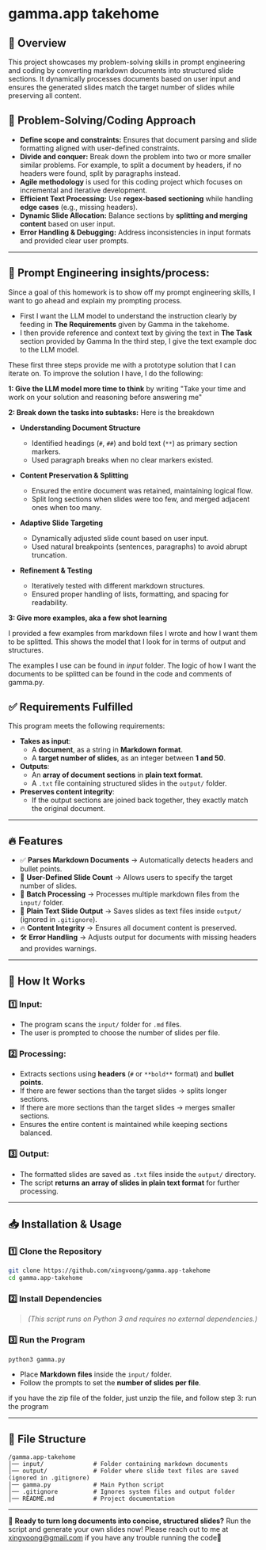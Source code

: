 # gamma.app takehome

## 🚀 Overview
This project showcases my problem-solving skills in prompt engineering and coding by converting markdown documents into structured slide sections. It dynamically processes documents based on user input and ensures the generated slides match the target number of slides while preserving all content.


## 🎯 Problem-Solving/Coding Approach

- **Define scope and constraints:** Ensures that document parsing and slide formatting aligned with user-defined constraints.
- **Divide and conquer:** Break down the problem into two or more smaller similar problems. For example, to split a document by headers, if no headers were found, split by paragraphs instead.
- **Agile methodology** is used for this coding project which focuses on incremental and iterative development.
- **Efficient Text Processing:** Use **regex-based sectioning** while handling **edge cases** (e.g., missing headers).
- **Dynamic Slide Allocation:** Balance sections by **splitting and merging content** based on user input.
- **Error Handling & Debugging:** Address inconsistencies in input formats and provided clear user prompts.

---

## 🤖 Prompt Engineering insights/process:
Since a goal of this homework is to show off my prompt engineering skills, I want to go ahead and explain my prompting process.
- First I want the LLM model to understand the instruction clearly by feeding in **The Requirements** given by Gamma in the takehome.
- I then provide reference and context text by giving the text in **The Task** section provided by Gamma
In the third step, I give the text example doc to the LLM model.

These first three steps provide me with a prototype solution that I can iterate on. To improve the solution I have, I do the following:

**1: Give the LLM model more time to think** by writing "Take your time and work on your solution and reasoning before answering me"

**2: Break down the tasks into subtasks:**
Here is the breakdown

-   **Understanding Document Structure**

    -   Identified headings (`#`, `##`) and bold text (`**`) as primary section markers.
    -   Used paragraph breaks when no clear markers existed.
-   **Content Preservation & Splitting**

    -   Ensured the entire document was retained, maintaining logical flow.
    -   Split long sections when slides were too few, and merged adjacent ones when too many.
-   **Adaptive Slide Targeting**

    -   Dynamically adjusted slide count based on user input.
    -   Used natural breakpoints (sentences, paragraphs) to avoid abrupt truncation.
-   **Refinement & Testing**

    -   Iteratively tested with different markdown structures.
    -   Ensured proper handling of lists, formatting, and spacing for readability.

**3: Give more examples, aka a few shot learning**

I provided a few examples from markdown files I wrote and how I want them to be splitted. This shows the model that I look for in terms of output and structures.

The examples I use can be found in *input* folder. The logic of how I want the documents to be splitted can be found in the code and comments of gamma.py.

## ✅ Requirements Fulfilled
This program meets the following requirements:
- **Takes as input**:
  - A **document**, as a string in **Markdown format**.
  - A **target number of slides**, as an integer between **1 and 50**.
- **Outputs**:
  - An **array of document sections** in **plain text format**.
  - A `.txt` file containing structured slides in the `output/` folder.
- **Preserves content integrity**:
  - If the output sections are joined back together, they exactly match the original document.

---

## 🔥 Features
- ✅ **Parses Markdown Documents** → Automatically detects headers and bullet points.
- 🎯 **User-Defined Slide Count** → Allows users to specify the target number of slides.
- 📂 **Batch Processing** → Processes multiple markdown files from the `input/` folder.
- 📄 **Plain Text Slide Output** → Saves slides as text files inside `output/` (ignored in `.gitignore`).
- 🔥 **Content Integrity** → Ensures all document content is preserved.
- 🛠️ **Error Handling** → Adjusts output for documents with missing headers and provides warnings.

---

## 🔧 How It Works

### **1️⃣ Input:**
- The program scans the `input/` folder for `.md` files.
- The user is prompted to choose the number of slides per file.

### **2️⃣ Processing:**
- Extracts sections using **headers** (`#` or `**bold**` format) and **bullet points**.
- If there are fewer sections than the target slides → splits longer sections.
- If there are more sections than the target slides → merges smaller sections.
- Ensures the entire content is maintained while keeping sections balanced.

### **3️⃣ Output:**
- The formatted slides are saved as `.txt` files inside the `output/` directory.
- The script **returns an array of slides in plain text format** for further processing.

---

## 📥 Installation & Usage

### **1️⃣ Clone the Repository**
```bash
git clone https://github.com/xingvoong/gamma.app-takehome
cd gamma.app-takehome
```

### **2️⃣ Install Dependencies**
> *(This script runs on Python 3 and requires no external dependencies.)*

### **3️⃣ Run the Program**
```bash
python3 gamma.py
```
- Place **Markdown files** inside the `input/` folder.
- Follow the prompts to set the **number of slides per file**.

if you have the zip file of the folder, just unzip the file, and follow step 3: run the program

---

## 📂 File Structure

```
/gamma.app-takehome
│── input/              # Folder containing markdown documents
│── output/             # Folder where slide text files are saved (ignored in .gitignore)
│── gamma.py            # Main Python script
│── .gitignore          # Ignores system files and output folder
│── README.md           # Project documentation
```

---


🎉 **Ready to turn long documents into concise, structured slides?** Run the script and generate your own slides now! Please reach out to me at xingvoong@gmail.com if you have any trouble running the code🚀